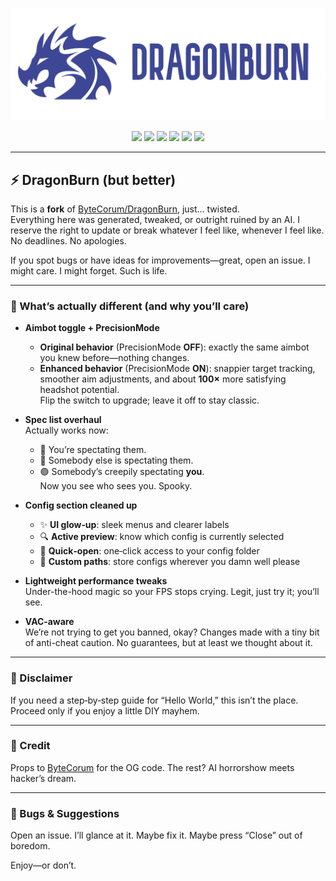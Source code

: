 <p align="center">
  <img src="Assets/banner.png">
</p>

<p align="center">
  <img src="https://img.shields.io/badge/C%2B%2B-00599C?style=for-the-badge&logo=c%2B%2B&logoColor=white">
  <img src="https://img.shields.io/badge/Visual_Studio-5C2D91?style=for-the-badge&logo=visual%20studio&logoColor=white">
  <img src="https://img.shields.io/badge/Windows-0078D6?style=for-the-badge&logo=windows&logoColor=white">
  <img src="https://img.shields.io/badge/build-works-green?style=for-the-badge">
  <img src="https://img.shields.io/badge/code%20quality-depends-orange?style=for-the-badge">
  <img src="https://img.shields.io/badge/version-¯\\_(ツ)_/¯-blue?style=for-the-badge">
</p>

---

## ⚡ DragonBurn (but better)

This is a **fork** of [ByteCorum/DragonBurn](https://github.com/ByteCorum/DragonBurn), just… twisted.  
Everything here was generated, tweaked, or outright ruined by an AI. I reserve the right to update or break whatever I feel like, whenever I feel like. No deadlines. No apologies.

If you spot bugs or have ideas for improvements—great, open an issue. I might care. I might forget. Such is life.

---

### 🔧 What’s actually different (and why you’ll care)

- **Aimbot toggle + PrecisionMode**  
  - **Original behavior** (PrecisionMode **OFF**): exactly the same aimbot you knew before—nothing changes.  
  - **Enhanced behavior** (PrecisionMode **ON**): snappier target tracking, smoother aim adjustments, and about **100×** more satisfying headshot potential.  
  Flip the switch to upgrade; leave it off to stay classic.

- **Spec list overhaul**  
  Actually works now:  
  - 🔴 You’re spectating them.  
  - 🔵 Somebody else is spectating them.  
  - 🟢 Somebody’s creepily spectating **you**.  
  Now you see who sees you. Spooky.

- **Config section cleaned up**  
  - ✨ **UI glow‑up**: sleek menus and clearer labels  
  - 🔍 **Active preview**: know which config is currently selected  
  - 📂 **Quick‑open**: one‑click access to your config folder  
  - 🔀 **Custom paths**: store configs wherever you damn well please

- **Lightweight performance tweaks**  
  Under-the-hood magic so your FPS stops crying. Legit, just try it; you’ll see.

- **VAC‑aware**  
  We’re not trying to get you banned, okay? Changes made with a tiny bit of anti-cheat caution. No guarantees, but at least we thought about it.

---

### 📌 Disclaimer

If you need a step‑by‑step guide for “Hello World,” this isn’t the place. Proceed only if you enjoy a little DIY mayhem.

---

### 🤝 Credit

Props to [ByteCorum](https://github.com/ByteCorum/DragonBurn) for the OG code. The rest? AI horrorshow meets hacker’s dream.

---

### 🐞 Bugs & Suggestions

Open an issue. I’ll glance at it. Maybe fix it. Maybe press “Close” out of boredom.

Enjoy—or don’t.  
